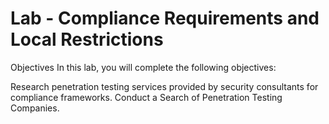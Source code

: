 # Lab - Compliance Requirements and Local Restrictions

Objectives
In this lab, you will complete the following objectives:

Research penetration testing services provided by security consultants for compliance frameworks.
Conduct a Search of Penetration Testing Companies.
